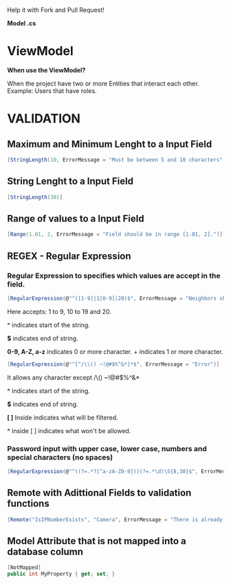 Help it with Fork and Pull Request!

**Model .cs**

# ViewModel
**When use the ViewModel?**

When the project have two or more Entities that interact each other. Example: Users that have roles.

# VALIDATION

## Maximum and Minimum Lenght to a Input Field
```c#
[StringLength(10, ErrorMessage = "Must be between 5 and 10 characters", MinimumLength = 5)]
```

## String Lenght to a Input Field
```c#
[StringLength(30)]
```

## Range of values to a Input Field
```c#
[Range(1.01, 2, ErrorMessage = "Field should be in range [1.01, 2].")]
```

## REGEX - Regular Expression
### Regular Expression to specifies which values are accept in the field.
```c#
[RegularExpression(@"^([1-9]|1[0-9]|20)$", ErrorMessage = "Neighbors should be in range [1, 20] integer.")]
```
Here accepts: 1 to 9, 10 to 19 and 20.

**^** indicates start of the string. 

**$** indicates end of string. 

**0-9, A-Z, a-z** indicates 0 or more character. + indicates 1 or more character.

```c#
[RegularExpression(@"^[^/\\() ~!@#$%^&*]*$", ErrorMessage = "Error")]
```
It allows any character except /\\() ~!@#$%^&*

**^** indicates start of the string. 

**$** indicates end of string.

**[ ]** Inside indicates what will be filtered. 

**^** inside [ ] indicates what won't be allowed.

### Password input with upper case, lower case, numbers and special characters (no spaces)
```c#
[RegularExpression(@"^((?=.*?[^a-zA-Z0-9]))(?=.*\d)\S{8,30}$", ErrorMessage = "Invalid passoword. Passwords must be between 8 and 30 characters, could contain: upper case (A-Z), lower case (a-z), number (0-9) and special character (e.g. !@#$%^&*)")]
```

## Remote with Adittional Fields to validation functions
```c#
[Remote("IsIPNumberExists", "Camera", ErrorMessage = "There is already a user registered with that IP Number.", AdditionalFields = "Id")]
```

## Model Attribute that is not mapped into a database column
```c#
[NotMapped]
public int MyProperty { get; set; }
```
